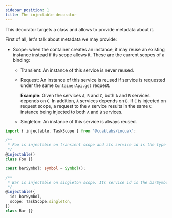 ```yaml
---
sidebar_position: 1
title: The injectable decorator
---
```


This decorator targets a class and allows to provide metadata about it.

First of all, let's talk about metadata we may provide:

- Scope: when the container creates an instance, it may reuse an existing instance instead if its scope allows it. These are the current scopes of a binding:
  - Transient: An instance of this service is never reused.
  - Request: An instance of this service is reused if service is requested under the same `ContainerApi.get` request.

    **Example**: Given the services `A`, `B` and `C`, both `A` and `B` services depends on `C`. In addition, `A` services depends on `B`. If `C` is injected on request scope, a request to the `A` service results in the same `C` instance being injected to both `A` and `B` services.

  - Singleton: An instance of this service is always reused.

```ts
import { injectable, TaskScope } from '@cuaklabs/iocuak';

/**
 * Foo is injectable on transient scope and its service id is the type Foo itself
 */
@injectable()
class Foo {}

const barSymbol: symbol = Symbol();

/** 
 * Bar is injectable on singleton scope. Its service id is the barSymbol symbol
 */
@injectable({
  id: barSymbol,
  scope: TaskScope.singleton,
})
class Bar {}

```
